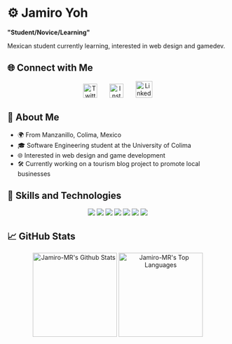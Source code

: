 # ⚙️ Jamiro Yoh

**"Student/Novice/Learning"**

Mexican student currently learning, interested in web design and gamedev.

## 🌐 Connect with Me
<p align="center" class="my-4">
  <a href="https://twitter.com/YohJamiro"><img width="32px" alt="Twitter" title="Twitter" src="https://cdn-icons-png.flaticon.com/512/733/733579.png" class="hover:scale-110 transition-transform duration-300"/></a>
  &#8287;&#8287;&#8287;&#8287;&#8287;
  <a href="https://www.instagram.com/jamiro_yoh/"><img width="32px" alt="Instagram" title="Instagram" src="https://cdn-icons-png.flaticon.com/512/174/174855.png" class="hover:scale-110 transition-transform duration-300"/></a>
  &#8287;&#8287;&#8287;&#8287;&#8287;
  <a href="https://www.linkedin.com/in/braulio-roberto-gutiérrez-bejarano-81211728a/"><img width="38px" alt="LinkedIn" title="LinkedIn" src="https://img.icons8.com/?size=512&id=13930&format=png" class="hover:scale-110 transition-transform duration-300"/></a>
</p>

## 🚀 About Me

- 🌍 From Manzanillo, Colima, Mexico
- 🎓 Software Engineering student at the University of Colima
- 🌐 Interested in web design and game development
- 🛠️ Currently working on a tourism blog project to promote local businesses

## 🔧 Skills and Technologies
<p align="center" class="my-4">
  <img src="https://img.shields.io/badge/HTML5-E34F26?style=for-the-badge&logo=html5&logoColor=white" class="m-2"/>
  <img src="https://img.shields.io/badge/CSS3-1572B6?style=for-the-badge&logo=css3&logoColor=white" class="m-2"/>
  <img src="https://img.shields.io/badge/JavaScript-F7DF1E?style=for-the-badge&logo=javascript&logoColor=black" class="m-2"/>
  <img src="https://img.shields.io/badge/React-20232A?style=for-the-badge&logo=react&logoColor=61DAFB" class="m-2"/>
  <img src="https://img.shields.io/badge/TailwindCSS-38B2AC?style=for-the-badge&logo=tailwind-css&logoColor=white" class="m-2"/>
  <img src="https://img.shields.io/badge/PHP-777BB4?style=for-the-badge&logo=php&logoColor=white" class="m-2"/>
  <img src="https://img.shields.io/badge/MySQL-4479A1?style=for-the-badge&logo=mysql&logoColor=white" class="m-2"/>
</p>

## 📈 GitHub Stats
<p align="center" class="my-4">
  <a href="#"><img alt="Jamiro-MR's Github Stats" src="https://denvercoder1-github-readme-stats.vercel.app/api/?username=Jamiro-MR&show_icons=true&include_all_commits=true&count_private=true&theme=react&hide_border=true&bg_color=1F222E&title_color=F85D7F&icon_color=F8D866" height="192px" class="m-2 shadow-lg rounded-lg"/></a>
  <a href="#"><img alt="Jamiro-MR's Top Languages" src="https://github-readme-stats.vercel.app/api/top-langs/?username=Jamiro-MR&langs_count=8&layout=compact&theme=react&hide_border=true&bg_color=1F222E&title_color=F85D7F&icon_color=F8D866&hide=Jupyter%20Notebook" height="192px" class="m-2 shadow-lg rounded-lg"/></a>
</p>
